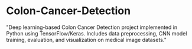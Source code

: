 # Colon-Cancer-Detection
"Deep learning-based Colon Cancer Detection project implemented in Python using TensorFlow/Keras. Includes data preprocessing, CNN model training, evaluation, and visualization on medical image datasets."
